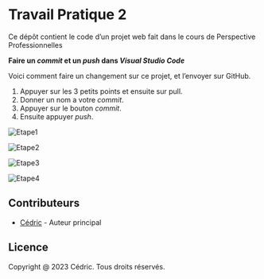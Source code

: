 # Travail Pratique 2
Ce dépôt contient le code d’un projet web fait dans le cours de Perspective Professionnelles

**Faire un _commit_ et un _push_ dans _Visual Studio Code_**

Voici comment faire un changement sur ce projet, et l’envoyer sur GitHub.
1. Appuyer sur les 3 petits points et ensuite sur pull.
2. Donner un nom a votre _commit_.
3. Appuyer sur le bouton _commit_.
4. Ensuite appuyer _push_.

![Etape1](/img/3points+pull.png)

![Etape2](/img/3points+push.png)

![Etape3](/img/ajouterNom.png)

![Etape4](/img/commit.png)

## Contributeurs

- [Cédric](https://github.com/Leptitroy/2434411) - Auteur principal

## Licence

Copyright @ 2023 Cédric. Tous droits réservés.
